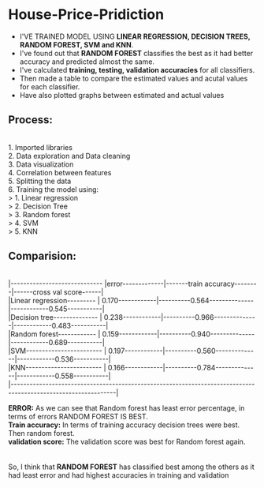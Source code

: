 # House-Price-Pridiction
* I'VE TRAINED MODEL USING **LINEAR REGRESSION, DECISION TREES, RANDOM FOREST, SVM and KNN**.<br>
* I've found out that **RANDOM FOREST** classifies the best as it had better accuracy and predicted almost the same.<br>
* I've calculated **training, testing, validation accuracies** for all classifiers.<br>
* Then made a table to compare the estimated values and acutal values for each classifier.<br>
* Have also plotted graphs between estimated and actual values <br>

## Process:
<br>
1. Imported libraries<br>
2. Data exploration and Data cleaning<br>
3. Data visualization<br>
4. Correlation between features<br>
5. Splitting the data<br>
6. Training the model using:<br>
> 1. Linear regression<br>
> 2. Decision Tree<br>
> 3. Random forest<br>
> 4. SVM<br>
> 5. KNN<br>

## Comparision:
<br>
|----------------------------- |error-------------|-------train accuracy--------|------cross val score------|
<br>
|Linear regression--------- | 0.170------------|----------0.564--------------|------------0.545-----------|
<br>
|Decision tree-------------- | 0.238------------|----------0.966--------------|------------0.483-----------|
<br>
|Random forest------------ | 0.159------------|----------0.940--------------|------------0.689-----------|
<br>
|SVM------------------------ | 0.197------------|----------0.560--------------|------------0.536-----------|
<br>
|KNN------------------------ | 0.166------------|----------0.784--------------|------------0.558-----------|
<br>
|---------------------------------------------------------------------------------------------------------------|<br>

**ERROR:** As we can see that Random forest has least error percentage, in terms of errors RANDOM FOREST IS BEST.<br>
**Train accuracy:** In terms of training accuracy decision trees were best. Then random forest. <br>
**validation score:** The validation score was best for Random forest again.<br>
<br>
<br>
So, I think that **RANDOM FOREST** has classified best among the others as it had least error and had highest accuracies in training and validation
